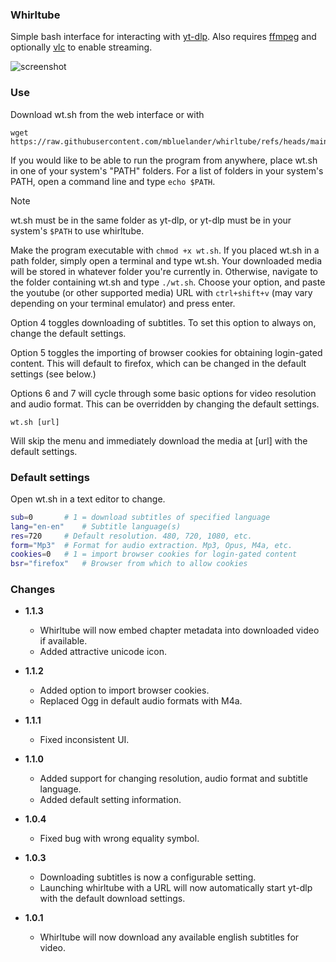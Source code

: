### Whirltube

Simple bash interface for interacting with [yt-dlp](https://github.com/yt-dlp/yt-dlp). Also requires [ffmpeg](https://github.com/FFmpeg/FFmpeg) and optionally [vlc](https://github.com/videolan/vlc) to enable streaming.

![screenshot](https://imgur.com/f2z4ILu.png)

### Use

Download wt.sh from the web interface or with 

```
wget https://raw.githubusercontent.com/mbluelander/whirltube/refs/heads/main/wt.sh
```

If you would like to be able to run the program from anywhere, place wt.sh in one of your system's "PATH" folders. For a list of folders in your system's PATH, open a command line and type `echo $PATH`. 

>[!NOTE]
>wt.sh must be in the same folder as yt-dlp, or yt-dlp must be in your system's `$PATH` to use whirltube.

Make the program executable with `chmod +x wt.sh`. If you placed wt.sh in a path folder, simply open a terminal and type wt.sh. Your downloaded media will be stored in whatever folder you're currently in. Otherwise, navigate to the folder containing wt.sh and type `./wt.sh`. Choose your option, and paste the youtube (or other supported media) URL with `ctrl+shift+v` (may vary depending on your terminal emulator) and press enter.

Option 4 toggles downloading of subtitles. To set this option to always on, change the default settings.

Option 5 toggles the importing of browser cookies for obtaining login-gated content. This will default to firefox, which can be changed in the default settings (see below.)

Options 6 and 7 will cycle through some basic options for video resolution and audio format. This can be overridden by changing the default settings.

```
wt.sh [url]
```

Will skip the menu and immediately download the media at [url] with the default settings.

### Default settings

Open wt.sh in a text editor to change.

```bash
sub=0		# 1 = download subtitles of specified language
lang="en-en"    # Subtitle language(s)
res=720 	# Default resolution. 480, 720, 1080, etc.
form="Mp3" 	# Format for audio extraction. Mp3, Opus, M4a, etc.
cookies=0	# 1 = import browser cookies for login-gated content
bsr="firefox"	# Browser from which to allow cookies	
```


### Changes

* **1.1.3**
  * Whirltube will now embed chapter metadata into downloaded video if available.
  * Added attractive unicode icon.
* **1.1.2**
  * Added option to import browser cookies.
  * Replaced Ogg in default audio formats with M4a.
* **1.1.1**
  * Fixed inconsistent UI.
* **1.1.0**
   * Added support for changing resolution, audio format and subtitle language.
   * Added default setting information.
* **1.0.4**
   * Fixed bug with wrong equality symbol.
* **1.0.3**
  * Downloading subtitles is now a configurable setting.
  * Launching whirltube with a URL will now automatically start yt-dlp with the default download settings.

* **1.0.1**
  * Whirltube will now download any available english subtitles for video.
